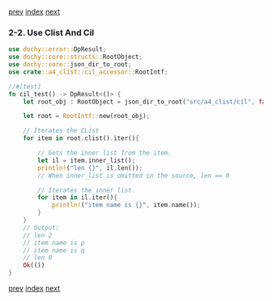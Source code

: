 [prev](root.md.md)
[index](index.md)
[next](root.md.md)

### 2-2. Use Clist And Cil

```rust
use dochy::error::DpResult;
use dochy::core::structs::RootObject;
use dochy::core::json_dir_to_root;
use crate::a4_clist::cil_accessor::RootIntf;

//#[test]
fn cil_test() -> DpResult<()> {
    let root_obj : RootObject = json_dir_to_root("src/a4_clist/cil", false)?;

    let root = RootIntf::new(root_obj);

    // Iterates the CList
    for item in root.clist().iter(){

        // Gets the inner list from the item.
        let il = item.inner_list();
        println!("len {}", il.len());
        // When inner_list is omitted in the source, len == 0

        // Iterates the inner list.
        for item in il.iter(){
            println!("item name is {}", item.name());
        }
    }
    // Output:
    // len 2
    // item name is p
    // item name is q
    // len 0
    Ok(())
}
```


[prev](root.md.md)
[index](index.md)
[next](root.md.md)
